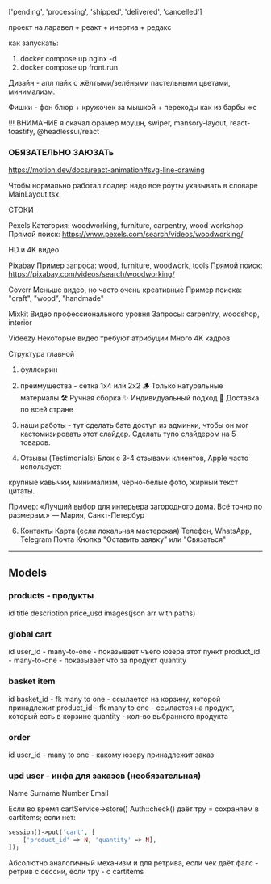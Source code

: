 ['pending', 'processing', 'shipped', 'delivered', 'cancelled']

проект на
ларавел + реакт + инертиа + редакс

как запускать:
1. docker compose up nginx -d
2. docker compose up front.run

Дизайн - апл лайк с жёлтыми/зелёными пастельными цветами, минимализм.

Фишки - фон блюр + кружочек за мышкой + переходы как из барбы жс


!!! ВНИМАНИЕ я скачал фрамер моушн, swiper, mansory-layout, react-toastify, @headlessui/react

### ОБЯЗАТЕЛЬНО ЗАЮЗАТь
https://motion.dev/docs/react-animation#svg-line-drawing


Чтобы нормально работал лоадер надо все роуты указывать в словаре MainLayout.tsx



СТОКИ

Pexels
Категория: woodworking, furniture, carpentry, wood workshop
Прямой поиск: https://www.pexels.com/search/videos/woodworking/

HD и 4K видео

Pixabay
Пример запроса: wood, furniture, woodwork, tools
Прямой поиск: https://pixabay.com/videos/search/woodworking/

Coverr
Меньше видео, но часто очень креативные
Пример поиска: "craft", "wood", "handmade"

Mixkit
Видео профессионального уровня
Запросы: carpentry, woodshop, interior

Videezy
Некоторые видео требуют атрибуции
Много 4K кадров


Структура главной
1. фуллскрин

2. преимущества - сетка 1х4 или 2х2
🪵 Только натуральные материалы
🛠 Ручная сборка
✨ Индивидуальный подход
🚚 Доставка по всей стране

3. наши работы - тут сделать бате доступ из админки, чтобы он мог кастомизировать этот слайдер.
Сделать тупо слайдером на 5 товаров.

4. Отзывы (Testimonials)
Блок с 3-4 отзывами клиентов, Apple часто использует:

крупные кавычки,
минимализм,
чёрно-белые фото,
жирный текст цитаты.

Пример:
«Лучший выбор для интерьера загородного дома. Всё точно по размерам.»
— Мария, Санкт-Петербур

6. Контакты
Карта (если локальная мастерская)
Телефон, WhatsApp, Telegram
Почта
Кнопка "Оставить заявку" или "Связаться"

------------------------------
## Models
### products - продукты
id
title
description
price_usd
images(json arr with paths)

### global cart
id
user_id - many-to-one - показывает чъего юзера этот пункт
product_id - many-to-one - показывает что за продукт
quantity

### basket item
id
basket_id - fk many to one - ссылается на корзину, которой принадлежит
product_id - fk many to one - ссылается на продукт, который есть в корзине
quantity - кол-во выбранного продукта

### order
id
user_id - many to one - какому юзеру принадлежит заказ



### upd user - инфа для заказов (необязательная)
Name
Surname
Number
Email

Если во время cartService->store() Auth::check() даёт тру = сохраняем в cartitems; если нет:
```php
session()->put('cart', [
    ['product_id' => N, 'quantity' => N],
]);
```
Абсолютно аналогичный механизм и для ретрива, если чек даёт фалс - ретрив с сессии, если тру - с cartitems
